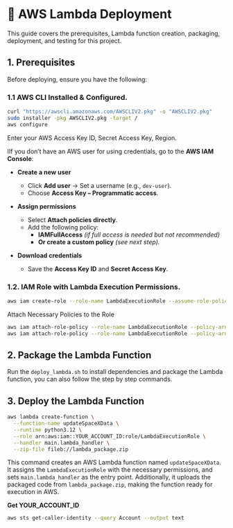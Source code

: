 # 🚀 AWS Lambda Deployment

This guide covers the prerequisites, Lambda function creation, packaging, deployment, and testing for this project.

## 1. Prerequisites

Before deploying, ensure you have the following:

### 1.1 AWS CLI Installed & Configured.

```bash
curl "https://awscli.amazonaws.com/AWSCLIV2.pkg" -o "AWSCLIV2.pkg"
sudo installer -pkg AWSCLIV2.pkg -target /
aws configure
```
Enter your AWS Access Key ID, Secret Access Key, Region. 

IIf you don’t have an AWS user for using credentials, go to the **AWS IAM Console**:

- **Create a new user**  
    - Click **Add user** → Set a username (e.g., `dev-user`).  
    - Choose **Access Key – Programmatic access**.  

- **Assign permissions**  
    - Select **Attach policies directly**.  
    - Add the following policy:  
        - **IAMFullAccess** *(if full access is needed but not recommended)*  
        - **Or create a custom policy** *(see next step).*  

- **Download credentials**  
    - Save the **Access Key ID** and **Secret Access Key**.  


### 1.2. IAM Role with Lambda Execution Permissions.

```bash
aws iam create-role --role-name LambdaExecutionRole --assume-role-policy-document file://trust-policy.json
```
Attach Necessary Policies to the Role

```bash
aws iam attach-role-policy --role-name LambdaExecutionRole --policy-arn arn:aws:iam::aws:policy/AmazonDynamoDBFullAccess
aws iam attach-role-policy --role-name LambdaExecutionRole --policy-arn arn:aws:iam::aws:policy/service-role/AWSLambdaBasicExecutionRole
```


## 2. Package the Lambda Function
Run the `deploy_lambda.sh` to install dependencies and package the Lambda function, you can also follow the step by step commands.

## 3. Deploy the Lambda Function

```bash
aws lambda create-function \
  --function-name updateSpaceXData \
  --runtime python3.12 \
  --role arn:aws:iam::YOUR_ACCOUNT_ID:role/LambdaExecutionRole \
  --handler main.lambda_handler \
  --zip-file fileb://lambda_package.zip
```

This command creates an AWS Lambda function named `updateSpaceXData`. It assigns the `LambdaExecutionRole` with the necessary permissions, and sets `main.lambda_handler` as the entry point. Additionally, it uploads the packaged code from `lambda_package.zip`, making the function ready for execution in AWS.

**Get YOUR_ACCOUNT_ID**
```bash
aws sts get-caller-identity --query Account --output text
```



